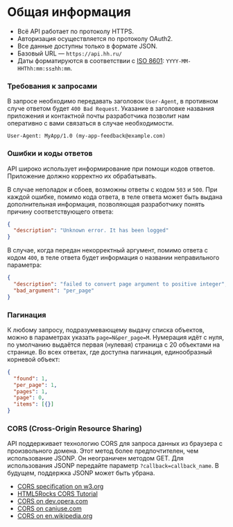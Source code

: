 # Общая информация

* Всё API работает по протоколу HTTPS.
* Авторизация осуществляется по протоколу OAuth2.  
* Все данные доступны только в формате JSON.
* Базовый URL — `https://api.hh.ru/`
* Даты форматируются в соответствии с [ISO 8601](http://en.wikipedia.org/wiki/ISO_8601): `YYYY-MM-HHThh:mm:ss±hh:mm`.

### Требования к запросами
В запросе необходимо передавать заголовок `User-Agent`, в противном случе ответом будет `400 Bad Request`. 
Указание в заголовке названия приложения и контактной почты разработчика позволит нам оперативно с вами 
связаться в случае необходимости.
```
User-Agent: MyApp/1.0 (my-app-feedback@example.com)
```

### Ошибки и коды ответов
API широко использует информирование при помощи кодов ответов. Приложение должно корректно их обрабатывать.

В случае неполадок и сбоев, возможны ответы с кодом `503` и `500`.
При каждой ошибке, помимо кода ответа, в теле ответа может быть выдана дополнительная информация, 
позволяющая разработчику понять причину соответствующего ответа:
```json
{
  "description": "Unknown error. It has been logged"
}
```

В случае, когда передан некорректный аргумент, помимо ответа с кодом `400`, в теле ответа будет информация о названии
неправильного параметра:
```json
{
  "description": "failed to convert page argument to positive integer",
  "bad_argument": "per_page"
}
```

### Пагинация
К любому запросу, подразумевающему выдачу списка объектов, можно в параметрах указать `page=N&per_page=M`. Нумерация идёт 
с нуля, по умолчанию выдаётся первая (нулевая) страница с 20 объектами на странице. Во всех ответах, где доступна пагинация,
единообразный корневой объект:
```json
{
  "found": 1,
  "per_page": 1,
  "pages": 1,
  "page": 0,
  "items": [{}]
}
```

### CORS (Cross-Origin Resource Sharing)
API поддерживает технологию CORS для запроса данных из
браузера с произвольного домена. Этот метод более предпочтителен, чем использование JSONP. Он неограничен методом GET.
Для использования JSONP передайте параметр `?callback=callback_name`. В будущем, поддержка JSONP может быть убрана.

* [CORS specification on w3.org](http://www.w3.org/TR/cors/)
* [HTML5Rocks CORS Tutorial](http://www.html5rocks.com/en/tutorials/cors/)
* [CORS on dev.opera.com](http://dev.opera.com/articles/view/dom-access-control-using-cross-origin-resource-sharing/)
* [CORS on caniuse.com](http://caniuse.com/#feat=cors)
* [CORS on en.wikipedia.org](http://en.wikipedia.org/wiki/Cross-origin_resource_sharing)
